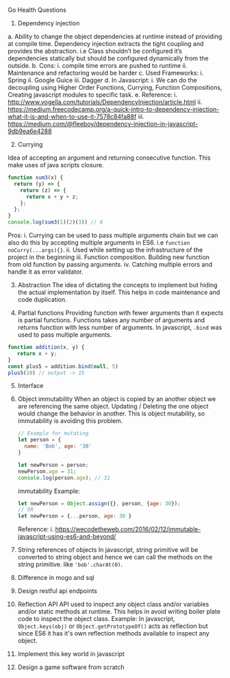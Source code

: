 
Go Health Questions

1.	Dependency injection

a.	Ability to change the object dependencies at runtime instead of providing at compile time. Dependency injection extracts the tight coupling and provides the abstraction. i.e Class shouldn’t be configured it’s dependencies statically but should be configured dynamically from the outside.
b.	Cons:
  i.	compile time errors are pushed to runtime
  ii.	Maintenance and refactoring would be harder
c.	Used Frameworks:
  i.	Spring
  ii.	Google Guice
  iii.	Dagger
d.	In Javascript:
  i.	We can do the decoupling using Higher Order Functions, Currying, Function Compositions, Creating javascript modules to specific task.
e.	Reference:
  i.	http://www.vogella.com/tutorials/DependencyInjection/article.html
  ii.	https://medium.freecodecamp.org/a-quick-intro-to-dependency-injection-what-it-is-and-when-to-use-it-7578c84fa88f
  iii.	https://medium.com/@fleeboy/dependency-injection-in-javascript-9db9ea6e4288

2.	Currying

Idea of accepting an argument and returning consecutive function. This make uses of java scripts closure.
```javascript
function sum3(x) {
  return (y) => {
    return (z) => {
      return x + y + z;
    };
  };
}
console.log(sum3(1)(2)(3)) // 6
```
Pros:
i. Currying can be used to pass multiple arguments chain but we can also do this by accepting multiple arguments in ES6. i.e  `function noCurry(...args){}`.
ii. Used while setting up the infrastructure of the project in the beginning
iii. Function composition. Building new function from old function by passing arguments.
iv. Catching multiple errors and handle it as error validator.


3.	Abstraction
The idea of dictating the concepts to implement but hiding the actual implementation by itself. This helps in code maintenance and code duplication.

4.	Partial functions
Providing function with fewer arguments than it expects is partial functions. Functions takes any number of arguments and returns function with less number of arguments. In javascript, `.bind` was used to pass multiple arguments.
```javascript
function addition(x, y) {
   return x + y;
}
const plus5 = addition.bind(null, 5)
plus5(10) // output -> 15
```

5.	Interface
6.	Object immutability
When an object is copied by an another object we are referencing the same object. Updating / Deleting the one object would change the behavior in another. This is object mutability, so immutability is avoiding this problem.
    ```javascript
    // Example for mutating
    let person = {
      name: 'Bob', age: '30'
    }

    let newPerson = person;
    newPerson.age = 31;
    console.log(person.age); // 31
    ```
    immutability Example:
    ```javascript
    let newPerson = Object.assign({}, person, {age: 30});
    // OR
    let newPerson = {...person, age: 30 }
    ```
    Reference:
    i. https://wecodetheweb.com/2016/02/12/immutable-javascript-using-es6-and-beyond/

7.	String references of objects
    In javascript, string primitive will be converted to string object and hence we can call the methods on the string primitive. like `'bob'.charAt(0)`.

8.	Difference in mogo and sql

9.	Design restful api endpoints
10.	Reflection API
    API used to inspect any object class and/or variables and/or static methods at runtime. This helps in avoid writing boiler plate code to inspect the object class. Example: In javascript, `Object.keys(obj)` or `Object.getPrototypeOf()` acts as reflection but since ES6 it has it's own reflection methods available to inspect any object.
11.	Implement this key world in javascript
12.	Design a game software from scratch
